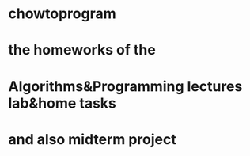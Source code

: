 # chowtoprogram
# the homeworks of the
# Algorithms&Programming lectures lab&home tasks 
# and also midterm project
